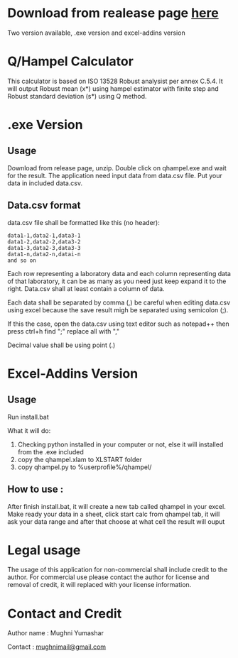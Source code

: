 # Download from realease page [here](https://github.com/mugh/Q-Hampel-Calculator/releases)
Two version available, .exe version and excel-addins version


# Q/Hampel Calculator

This calculator is based on ISO 13528 Robust analysist per annex C.5.4.
It will output Robust mean (x*) using hampel estimator with finite step and Robust standard deviation (s*) using Q method.


# .exe Version

## Usage

Download from release page, unzip. Double click on qhampel.exe and wait for the result. The application need input data from data.csv file. Put your data in included data.csv.


## Data.csv format

data.csv file shall be formatted like this (no header):

    data1-1,data2-1,data3-1
    data1-2,data2-2,data3-2
    data1-3,data2-3,data3-3
    data1-n,data2-n,datai-n
    and so on

Each row representing a laboratory data and each column representing data of that laboratory, it can be as many as you need just keep expand it to the right. Data.csv shall at least contain a column of data.

Each data shall be separated by comma (,) be careful when editing data.csv using excel because the save result migh be separated using semicolon (;). 

If this the case, open the data.csv using text editor such as notepad++ then press ctrl+h find ";" replace all with ","

Decimal value shall be using point (.)


# Excel-Addins Version
## Usage
Run install.bat

What it will do:
1. Checking python installed in your computer or not, else it will installed from the .exe included
2. copy the qhampel.xlam to XLSTART folder
3. copy qhampel.py to %userprofile%/qhampel/

## How to use :
After finish install.bat, it will create a new tab called qhampel in your excel.
Make ready your data in a sheet, click start calc from qhampel tab, it will ask your data range and after that choose at what cell the result will ouput


# Legal usage
The usage of this application for non-commercial shall include credit to the author.
For commercial use please contact the author for license and removal of credit, it will replaced with your license information.


# Contact and Credit
Author name : Mughni Yumashar

Contact : mughnimail@gmail.com
